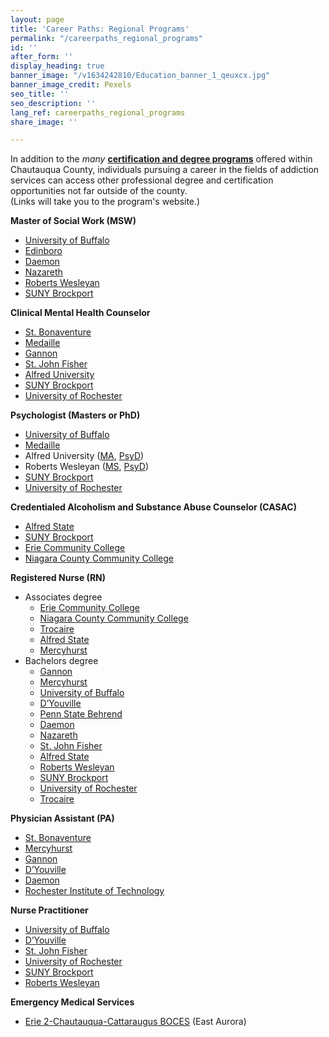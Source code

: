 ```yaml
---
layout: page
title: 'Career Paths: Regional Programs'
permalink: "/careerpaths_regional_programs"
id: ''
after_form: ''
display_heading: true
banner_image: "/v1634242810/Education_banner_1_qeuxcx.jpg"
banner_image_credit: Pexels
seo_title: ''
seo_description: ''
lang_ref: careerpaths_regional_programs
share_image: ''

---
```

In addition to the _many_ [**certification and degree programs**](https://combataddictionchq.com/careerpaths) offered within Chautauqua County, individuals pursuing a career in the fields of addiction services can access other professional degree and certification opportunities not far outside of the county.  
(Links will take you to the program's website.)

**Master of Social Work (MSW)**

* [University of Buffalo](http://socialwork.buffalo.edu/education/master-of-social-work-msw.html)
* [Edinboro](https://www.edinboro.edu/academics/majors-and-programs/graduate/social-work-msw/index.php)
* [Daemon](https://www.daemen.edu/academics/areas-study/social-work/master-social-work-msw)
* [Nazareth](https://www2.naz.edu/academics/grad/msw-social-work-degree-program/)
* [Roberts Wesleyan](https://www.roberts.edu/graduate/programs/social-work-msw/)
* [SUNY Brockport](https://www.brockport.edu/academics/social_work/graduate/masters.html)

**Clinical Mental Health Counselor**

* [St. Bonaventure](https://catalog.sbu.edu/graduate/education/counseling/clinical-mental-health-counseling-msed/)
* [Medaille](https://www.medaille.edu/academics/clinical-mental-health-counseling-ma)
* [Gannon](https://www.gannon.edu/academic-offerings/humanities-education-and-social-sciences/graduate/clinical-mental-health-counseling/)
* [St. John Fisher](https://www.sjfc.edu/graduate-programs/ms-in-mental-health-counseling/)
* [Alfred University](https://www.alfred.edu/academics/graduate-programs/mental-health-counseling.cfm)
* [SUNY Brockport](https://www.brockport.edu/academics/counselor_education/graduate/masters.html)
* [University of Rochester](https://www.warner.rochester.edu/programs/degree/mental-health-counseling-ny-licensure)

**Psychologist (Masters or PhD)**

* [University of Buffalo](https://arts-sciences.buffalo.edu/psychology.html)
* [Medaille](https://www.medaille.edu/academics/departments/counseling-clinical-psychology)
* Alfred University ([MA](https://www.alfred.edu/academics/graduate-programs/school-psychology-specialist.cfm), [PsyD](https://www.alfred.edu/academics/graduate-programs/school-psychology-doctorate.cfm))
* Roberts Wesleyan ([MS](https://www.roberts.edu/graduate/programs/school-psychology-ms/), [PsyD](https://www.roberts.edu/graduate/programs/psyd-clinicalschool-psychology/))
* [SUNY Brockport](https://www.brockport.edu/academics/psychology/graduate/masters.html)
* [University of Rochester](https://www.sas.rochester.edu/psy/graduate/index.html)

**Credentialed Alcoholism and Substance Abuse Counselor (CASAC)**

* [Alfred State](https://www.alfredstate.edu/ccet/business-and-industry-training/casac)
* [SUNY Brockport](https://www.brockport.edu/academics/healthcare_studies/alcohol_substance_abuse_studies_major.html)
* [Erie Community College](https://www.ecc.edu/academics/mental-health-assistant-substance-abuse-counseling.html)
* [Niagara County Community College](https://www.niagaracc.suny.edu/programs/cdc/)

**Registered Nurse (RN)**

* Associates degree
  * [Erie Community College](https://www.ecc.edu/academics/nursing.html)
  * [Niagara County Community College](https://www.niagaracc.suny.edu/programs/nurs/)
  * [Trocaire](https://trocaire.edu/academics/academic-program/nursing/)
  * [Alfred State](https://www.alfredstate.edu/nursing)
  * [Mercyhurst](https://www.mercyhurst.edu/mne/academics/nursing-rn)
* Bachelors degree
  * [Gannon](https://www.gannon.edu/academic-offerings/health-professions-and-sciences/undergraduate/nursing/)
  * [Mercyhurst](https://www.mercyhurst.edu/academics/rn-bsn-program)
  * [University of Buffalo]()
  * [D’Youville](http://www.dyc.edu/academics/schools-and-departments/nursing/)
  * [Penn State Behrend](https://behrend.psu.edu/school-of-science/academic-programs/nursing)
  * [Daemon](https://www.daemen.edu/academics/areas-study/nursing)
  * [Nazareth](https://www2.naz.edu/dept/nursing/)
  * [St. John Fisher](https://www.sjfc.edu/schools/school-of-nursing/)
  * [Alfred State](https://www.alfredstate.edu/nursing)
  * [Roberts Wesleyan](https://www.roberts.edu/academics/school-of-nursing/)
  * [SUNY Brockport](https://www.brockport.edu/academics/nursing/)
  * [University of Rochester](https://son.rochester.edu/)
  * [Trocaire](https://trocaire.edu/academics/academic-program/nursing/)

**Physician Assistant (PA)**

* [St. Bonaventure](https://catalog.sbu.edu/graduate/health-professions/physician-assistant/)
* [Mercyhurst](https://www.mercyhurst.edu/academics/grad/physician-assistant-studies)
* [Gannon](https://www.gannon.edu/academic-departments/physician-assistant-department/)
* [D’Youville](http://www.dyc.edu/academics/schools-and-departments/health-professions/departments/physician-assistant/)
* [Daemon](https://www.daemen.edu/academics/areas-study/physician-assistant)
* [Rochester Institute of Technology]()

**Nurse Practitioner**

* [University of Buffalo](http://www.buffalo.edu/academics/degree_programs.host.html/content/authoritative/grad/programs/psychiatric-mental-health-nurse-practitioner-dnp.detail.html)
* [D’Youville](http://www.dyc.edu/academics/schools-and-departments/nursing/programs-and-degrees/psychiatric-mental-health-nurse-practitioner-ms.aspx)
* [St. John Fisher](https://www.sjfc.edu/graduate-programs/ms-in-nursing-programs/)
* [University of Rochester](https://son.rochester.edu/academics/masters/np/fpmhnp.html)
* [SUNY Brockport](https://www.brockport.edu/academics/nursing/graduate/family_nurse_practitioner.html)
* [Roberts Wesleyan](https://www.roberts.edu/graduate/programs/family-nurse-practitioner-ms/)

**Emergency Medical Services**

* [Erie 2-Chautauqua-Cattaraugus BOCES](https://www.e2ccb.org/EMS.cfm) (East Aurora)